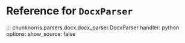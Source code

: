 # Reference for `DocxParser`

::: chunknorris.parsers.docx.docx_parser.DocxParser
    handler: python
    options:
      show_source: false